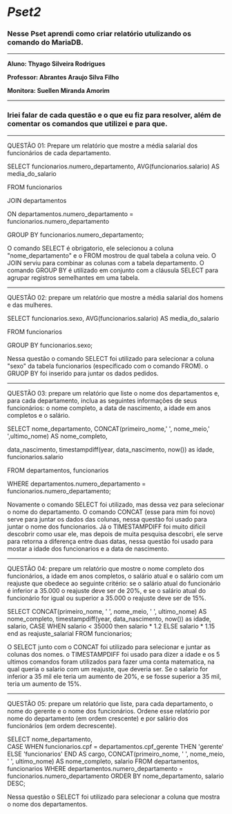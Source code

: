 # _Pset2_
### Nesse Pset aprendi como criar relatório utulizando os comando do MariaDB.
---

**Aluno: Thyago Silveira Rodrigues**

**Professor: Abrantes Araujo Silva Filho**

**Monitora: Suellen Miranda Amorim**

---

### Iriei falar de cada questão e o que eu fiz para resolver, além de comentar os comandos que utilizei e para que.

---

QUESTÃO 01: Prepare um relatório que mostre a média salarial dos funcionários
de cada departamento.

SELECT funcionarios.numero_departamento, AVG(funcionarios.salario) AS media_do_salario

FROM funcionarios 

JOIN departamentos

ON departamentos.numero_departamento = funcionarios.numero_departamento

GROUP BY funcionarios.numero_departamento;

O comando SELECT é obrigatorio, ele selecionou a coluna "nome_departamento" e o FROM mostrou de qual tabela a coluna veio.
O JOIN serviu para combinar as colunas com a tabela departamento.
O comando GROUP BY  é utilizado em conjunto com a cláusula SELECT para agrupar registros semelhantes em uma tabela.

---

QUESTÃO 02: prepare um relatório que mostre a média salarial dos homens e das
mulheres.

SELECT funcionarios.sexo, AVG(funcionarios.salario) AS media_do_salario

FROM funcionarios

GROUP BY funcionarios.sexo;

Nessa questão o comando SELECT foi utilizado para selecionar a coluna "sexo" da tabela funcionarios (específicado com o comando FROM).
o GRUOP BY foi inserido para juntar os dados pedidos.

---

QUESTÃO 03: prepare um relatório que liste o nome dos departamentos e, para cada departamento, inclua as seguintes informações de seus funcionários: o nome completo, a data de nascimento, a idade em anos completos e o salário.

SELECT nome_departamento, CONCAT(primeiro_nome,' ', nome_meio,' ',ultimo_nome) AS nome_completo,

data_nascimento, timestampdiff(year, data_nascimento, now()) as idade, funcionarios.salario

FROM departamentos, funcionarios

WHERE departamentos.numero_departamento = funcionarios.numero_departamento;

Novamente o comando SELECT foi utilizado, mas dessa vez para selecionar o nome do departamento.
O comando CONCAT (esse para mim foi novo) serve para juntar os dados das colunas, nessa questào foi usado para juntar o nome dos funcionarios.
Já o TIMESTAMPDIFF foi muito difícil descobrir como usar ele, mas depois de muita pesquisa descobri, ele serve para retorna a diferença entre duas datas, nessa questão foi usado para mostar a idade dos funcionarios e a data de nascimento.

---

QUESTÃO 04: prepare um relatório que mostre o nome completo dos funcionários, a idade em anos completos, o salário atual e o salário com um reajuste que obedece ao seguinte critério: se o salário atual do funcionário é inferior a 35.000 o reajuste deve ser de 20%, e se o salário atual do funcionário for igual ou superior a 35.000 o reajuste deve ser de 15%.

SELECT CONCAT(primeiro_nome, ' ', nome_meio, ' ', ultimo_nome) AS nome_completo,
timestampdiff(year, data_nascimento, now()) as idade, salario, 
CASE
WHEN salario < 35000 then salario * 1.2
ELSE salario * 1.15
end as reajuste_salarial
FROM funcionarios;

O SELECT junto com o CONCAT foi utilizado para selecionar e juntar as colunas dos nomes.
o TIMESTAMPDIFF foi usado para dizer a idade e os 5 ultimos comandos foram utilizados para fazer uma conta matematica, na qual queria o salario com um reajuste, que deveria ser. Se o salario for inferior a 35 mil ele teria um aumento de 20%, e se fosse superior a 35 mil, teria um aumento de 15%.

---

QUESTÃO 05: prepare um relatório que liste, para cada departamento, o nome do gerente e o nome dos funcionários. Ordene esse relatório por nome do departamento (em ordem crescente) e por salário dos funcionários (em ordem decrescente).

SELECT nome_departamento,                   
CASE
WHEN funcionarios.cpf = departamentos.cpf_gerente THEN 'gerente'
ELSE 'funcionarios'
END AS cargo,
CONCAT(primeiro_nome, ' ', nome_meio, ' ', ultimo_nome) AS nome_completo, salario
FROM departamentos, funcionarios
WHERE departamentos.numero_departamento = funcionarios.numero_departamento
ORDER BY nome_departamento, salario DESC;

Nessa questão o SELECT foi utilizado para selecionar a coluna que mostra o nome dos departamentos.
